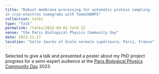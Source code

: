 ```yaml
---
title: "Robust membrane processing for automatic protein sampling
in cryo-electron tomograms with TomoCHAMPS"
collection: talks
type: "Talk"
permalink: /talks/2012-03-01-talk-12
venue: "the Paris Biological Physics Community Day"
date: 2023-11-17
location: "Salle Jaurès of École normale supérieure, Paris, France"
---
```


Selected to give a talk and presented a poster about my PhD project progress for a semi-expert audience at the [Paris Biological Physics Community Day](https://www.phys.ens.fr/parisyoung/2023.html) 2023.
